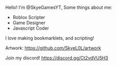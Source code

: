 Hello! I'm @SkyeGamesYT,
Some things about me:
- Roblox Scripter
- Game Designer
- Javascript Coder

I love making bookmarklets, and scripting!

Artwork: https://github.com/SkyeL0L/artwork

Join my discord! https://discord.gg/Ct2vdVU5H3
